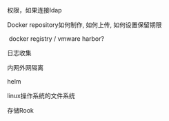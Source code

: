 权限，如果连接ldap

Docker repository如何制作, 如何上传, 如何设置保留期限

​	docker registry / vmware harbor?

日志收集

内网外网隔离

helm

linux操作系统的文件系统

存储Rook


